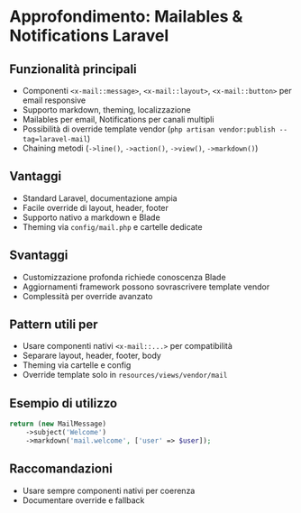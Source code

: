 # Approfondimento: Mailables & Notifications Laravel

## Funzionalità principali
- Componenti `<x-mail::message>`, `<x-mail::layout>`, `<x-mail::button>` per email responsive
- Supporto markdown, theming, localizzazione
- Mailables per email, Notifications per canali multipli
- Possibilità di override template vendor (`php artisan vendor:publish --tag=laravel-mail`)
- Chaining metodi (`->line()`, `->action()`, `->view()`, `->markdown()`)

## Vantaggi
- Standard Laravel, documentazione ampia
- Facile override di layout, header, footer
- Supporto nativo a markdown e Blade
- Theming via `config/mail.php` e cartelle dedicate

## Svantaggi
- Customizzazione profonda richiede conoscenza Blade
- Aggiornamenti framework possono sovrascrivere template vendor
- Complessità per override avanzato

## Pattern utili per <nome progetto>
- Usare componenti nativi `<x-mail::...>` per compatibilità
- Separare layout, header, footer, body
- Theming via cartelle e config
- Override template solo in `resources/views/vendor/mail`

## Esempio di utilizzo
```php
return (new MailMessage)
    ->subject('Welcome')
    ->markdown('mail.welcome', ['user' => $user]);
```

## Raccomandazioni
- Usare sempre componenti nativi per coerenza
- Documentare override e fallback
